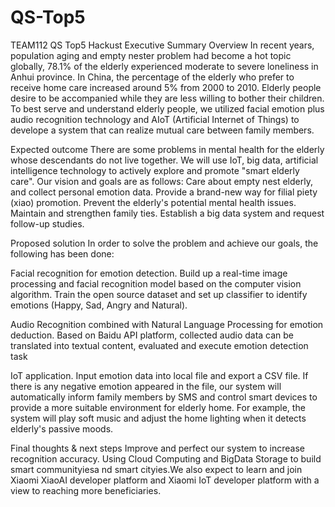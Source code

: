 # QS-Top5
TEAM112 QS Top5 Hackust
Executive Summary
Overview
In recent years, population aging and empty nester problem had become a hot topic globally, 78.1% of the elderly experienced moderate to severe loneliness in Anhui province. In China, the percentage of the elderly who prefer to receive home care increased around 5% from 2000 to 2010. Elderly people desire to be accompanied while they are less willing to bother their children. To best serve and understand elderly people, we utilized facial emotion plus audio recognition technology and AIoT (Artificial Internet of Things) to develope a system that can realize mutual care between family members.

Expected outcome
There are some problems in mental health for the elderly whose descendants do not live together. We will use IoT, big data, artificial intelligence technology to actively explore and promote "smart elderly care". Our vision and goals are as follows:
Care about empty nest elderly, and collect personal emotion data.
Provide a brand-new way for filial piety (xiao) promotion.
Prevent the elderly's potential mental health issues.
Maintain and strengthen family ties.
Establish a big data system and request follow-up studies.

Proposed solution
 In order to solve the problem and achieve our goals, the following has been done:  

Facial recognition for emotion detection. Build up a real-time image processing and facial recognition model based on the computer vision algorithm. Train the open source dataset and set up classifier to identify emotions (Happy, Sad, Angry and Natural). 

Audio Recognition combined with Natural Language Processing for emotion deduction. Based on Baidu API platform, collected audio data can be translated into textual content, evaluated and execute emotion detection task

IoT application. Input emotion data into local file and export a CSV file. If there is any negative emotion appeared in the file, our system will automatically inform family members by SMS and control smart devices to provide a more suitable environment for elderly home. For example, the system will play soft music and adjust the home lighting when it detects elderly's passive moods.

Final thoughts & next steps
Improve and perfect our system to increase recognition accuracy. Using Cloud Computing and BigData Storage to build smart communityiesa nd smart cityies.We also expect to learn and join Xiaomi XiaoAI developer platform and Xiaomi IoT developer platform with a view to reaching more beneficiaries. 

